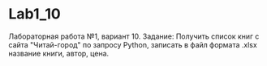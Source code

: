 # Lab1_10
Лабораторная работа №1, вариант 10.
Задание:
Получить список книг с сайта "Читай-город" по запросу Python, записать в файл формата .xlsx название книги, автор, цена.
